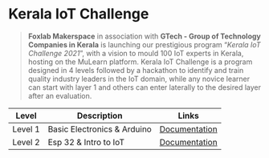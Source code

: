 # Kerala IoT Challenge

> **Foxlab Makerspace** in association with **GTech - Group of Technology Companies in Kerala** is launching our prestigious program  “*Kerala IoT Challenge 2021*”,  with a vision to mould 100 IoT experts in Kerala, hosting on the MuLearn platform. Kerala IoT Challenge is a program designed in 4 levels followed by a hackathon to identify and train quality industry leaders in the IoT domain, while any novice learner can start with layer 1 and others can enter laterally to the desired layer after an evaluation.

| Level | Description | Links |
| ----- | ------------ | ----- |
| Level 1 | Basic Electronics & Arduino | [Documentation](https://ananthanrj.github.io/Kerala-IoT-Challenge/Level1)
| Level 2 | Esp 32 & Intro to IoT | [Documentation](#)
